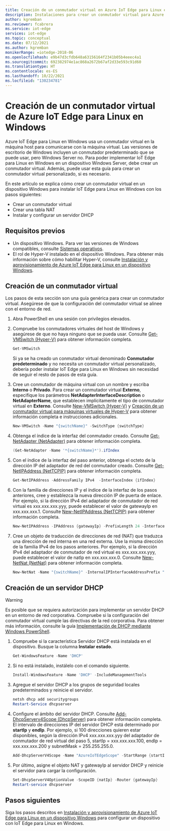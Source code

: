 ```yaml
---
title: Creación de un conmutador virtual en Azure IoT Edge para Linux en Windows | Microsoft Docs
description: Instalaciones para crear un conmutador virtual para Azure IoT Edge para Linux en Windows
author: kgremban
ms.reviewer: fcabrera
ms.service: iot-edge
services: iot-edge
ms.topic: conceptual
ms.date: 07/12/2021
ms.author: kgremban
monikerRange: =iotedge-2018-06
ms.openlocfilehash: e9b47d3cfdb648a63156164f2341b05b4eeec4a1
ms.sourcegitcommit: 692382974e1ac868a2672b67af2d33e593c91d60
ms.translationtype: HT
ms.contentlocale: es-ES
ms.lasthandoff: 10/22/2021
ms.locfileid: "130234781"
---
```

# <a name="azure-iot-edge-for-linux-on-windows-virtual-switch-creation"></a>Creación de un conmutador virtual de Azure IoT Edge para Linux en Windows
Azure IoT Edge para Linux en Windows usa un conmutador virtual en la máquina host para comunicarse con la máquina virtual. Las versiones de escritorio de Windows incluyen un conmutador predeterminado que se puede usar, pero Windows Server no. Para poder implementar IoT Edge para Linux en Windows en un dispositivo Windows Server, debe crear un conmutador virtual. Además, puede usar esta guía para crear un conmutador virtual personalizado, si es necesario. 

En este artículo se explica cómo crear un conmutador virtual en un dispositivo Windows para instalar IoT Edge para Linux en Windows con los pasos siguientes:
- Crear un conmutador virtual
- Crear una tabla NAT
- Instalar y configurar un servidor DHCP

## <a name="prerequisites"></a>Requisitos previos
- Un dispositivo Windows. Para ver las versiones de Windows compatibles, consulte [Sistemas operativos](support.md#operating-systems).
- El rol de Hyper-V instalado en el dispositivo Windows. Para obtener más información sobre cómo habilitar Hyper-V, consulte [Instalación y aprovisionamiento de Azure IoT Edge para Linux en un dispositivo Windows](./how-to-provision-single-device-linux-on-windows-symmetric.md?tabs=powershell#prerequisites).

## <a name="create-virtual-switch"></a>Creación de un conmutador virtual 
Los pasos de esta sección son una guía genérica para crear un conmutador virtual. Asegúrese de que la configuración del conmutador virtual se alinee con el entorno de red.

1. Abra PowerShell en una sesión con privilegios elevados.

2. Compruebe los conmutadores virtuales del host de Windows y asegúrese de que no haya ninguno que se pueda usar. Consulte [Get-VMSwitch (Hyper-V)](/powershell/module/hyper-v/get-vmswitch) para obtener información completa. 

   ```powershell
   Get-VMSwitch
   ```

   Si ya se ha creado un conmutador virtual denominado **Conmutador predeterminado** y no necesita un conmutador virtual personalizado, debería poder instalar IoT Edge para Linux en Windows sin necesidad de seguir el resto de pasos de esta guía.

3. Cree un conmutador de máquina virtual con un nombre y escriba **Interno** o **Privado**. Para crear un conmutador virtual **Externo**, especifique los parámetros **NetAdapterInterfaceDescription** o **NetAdapterName**, que establecen implícitamente el tipo de conmutador virtual en **Externo**. Consulte [New-VMSwitch (Hyper-V)](/powershell/module/hyper-v/new-vmswitch) y [Creación de un conmutador virtual para máquinas virtuales de Hyper-V](/windows-server/virtualization/hyper-v/get-started/create-a-virtual-switch-for-hyper-v-virtual-machines) para obtener información completa e instrucciones adicionales.
   ```powershell
   New-VMSwitch -Name "{switchName}" -SwitchType {switchType}
   ```

4. Obtenga el índice de la interfaz del conmutador creado. Consulte [Get-NetAdapter (NetAdapter)](/powershell/module/netadapter/get-netadapter) para obtener información completa. 
   ```powershell
   (Get-NetAdapter -Name '*{switchName}*').ifIndex
   ```

5. Con el índice de la interfaz del paso anterior, obtenga el octeto de la dirección IP del adaptador de red del conmutador creado. Consulte [Get-NetIPAddress (NetTCPIP)](/powershell/module/nettcpip/get-netipaddress) para obtener información completa. 
   ```powershell
   Get-NetIPAddress -AddressFamily IPv4  -InterfaceIndex {ifIndex}
   ```

6. Con la familia de direcciones IP y el índice de la interfaz de los pasos anteriores, cree y establezca la nueva dirección IP de puerta de enlace.  Por ejemplo, si la dirección IPv4 del adaptador de conmutador de red virtual es xxx.xxx.xxx.yyy, puede establecer el valor de gatewayIp en xxx.xxx.xxx.1. Consulte [New-NetIPAddress (NetTCPIP)](/powershell/module/nettcpip/new-netipaddress) para obtener información completa.
   ```powershell
   New-NetIPAddress -IPAddress {gatewayIp} -PrefixLength 24 -InterfaceIndex {ifIndex}
   ```

7. Cree un objeto de traducción de direcciones de red (NAT) que traduzca una dirección de red interna en una red externa. Use la misma dirección de la familia IPv4 de los pasos anteriores. Por ejemplo, si la dirección IPv4 del adaptador de conmutador de red virtual es xxx.xxx.xxx.yyy, puede establecer el valor de natIp en xxx.xxx.xxx.0. Consulte [New-NetNat (NetNat)](/powershell/module/netnat/new-netnat) para obtener información completa. 
   ```powershell
   New-NetNat -Name "{switchName}" -InternalIPInterfaceAddressPrefix "{natIp}/24"
   ```

## <a name="create-dhcp-server"></a>Creación de un servidor DHCP 

>[!WARNING]
>Es posible que se requiera autorización para implementar un servidor DHCP en un entorno de red corporativa. Compruebe si la configuración del conmutador virtual cumple las directivas de la red corporativa. Para obtener más información, consulte la guía [Implementación de DHCP mediante Windows PowerShell](/windows-server/networking/technologies/dhcp/dhcp-deploy-wps). 

1. Compruebe si la característica Servidor DHCP está instalada en el dispositivo. Busque la columna **Instalar estado**.
   ```powershell
   Get-WindowsFeature -Name 'DHCP'
   ```

2. Si no está instalado, instálelo con el comando siguiente.
   ```powershell
   Install-WindowsFeature -Name 'DHCP' -IncludeManagementTools
   ```

3. Agregue el servidor DHCP a los grupos de seguridad locales predeterminados y reinicie el servidor.
   ```powershell
   netsh dhcp add securitygroups
   Restart-Service dhcpserver
   ```

4. Configure el ámbito del servidor DHCP. Consulte [Add-DhcpServerv4Scope (DhcpServer)](/powershell/module/dhcpserver/add-dhcpserverv4scope) para obtener información completa.  El intervalo de direcciones IP del servidor DHCP está determinado por **startIp** y **endIp**. Por ejemplo, si 100 direcciones quieren estar disponibles, según la dirección IPv4 xxx.xxx.xxx.yyy del adaptador de conmutador de red virtual del paso 5, startIp = xxx.xxx.xxx.100, endIp = xxx.xxx.xxx.200 y subnetMask = 255.255.255.0.
   ```powershell
   Add-DhcpServerV4Scope -Name "AzureIoTEdgeScope" -StartRange {startIp} -EndRange {endIp} -SubnetMask {subnetMask} -State Active
   ```

5. Por último, asigne el objeto NAT y gatewayIp al servidor DHCP y reinicie el servidor para cargar la configuración.
   ```powershell
   Set-DhcpServerV4OptionValue -ScopeID {natIp} -Router {gatewayIp}
   Restart-service dhcpserver
   ```

## <a name="next-steps"></a>Pasos siguientes
Siga los pasos descritos en [Instalación y aprovisionamiento de Azure IoT Edge para Linux en un dispositivo Windows](how-to-provision-single-device-linux-on-windows-symmetric.md) para configurar un dispositivo con IoT Edge para Linux en Windows.
